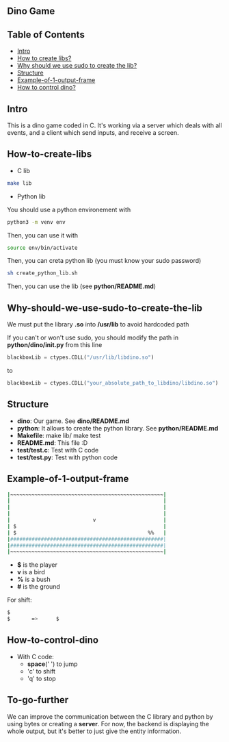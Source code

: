 ## Dino Game

## Table of Contents

- [Intro](#Intro)
- [How to create libs?](#How-to-create-libs)
- [Why should we use sudo to create the lib?](#Why-should-we-use-sudo-to-create-the-lib)
- [Structure](#Structure)
- [Example-of-1-output-frame](#Example-of-1-output-frame)
- [How to control dino?](#How-to-control-dino)

## Intro

This is a dino game coded in C. It's working via a server which deals with all events, and a client which send inputs, and receive a screen.

## How-to-create-libs

- C lib

```sh
make lib
```

- Python lib

You should use a python environement with

```sh
python3 -m venv env
```

Then, you can use it with

```sh
source env/bin/activate
```

Then, you can creta python lib (you must know your sudo password)

```sh
sh create_python_lib.sh
```

Then, you can use the lib (see **python/README.md**)

## Why-should-we-use-sudo-to-create-the-lib
We must put the library **.so** into **/usr/lib** to avoid hardcoded path

If you can't or won't use sudo, you should modify the path in **python/dino/__init__.py** from this line
```py
blackboxLib = ctypes.CDLL("/usr/lib/libdino.so")
```
to 
```py
blackboxLib = ctypes.CDLL("your_absolute_path_to_libdino/libdino.so")
```

## Structure

- **dino**: Our game. See **dino/README.md**
- **python**: It allows to create the python library. See **python/README.md**
- **Makefile**: make lib/ make test
- **README.md**: This file :D
- **test/test.c**: Test with C code
- **test/test.py**: Test with python code

## Example-of-1-output-frame

```sh
|~~~~~~~~~~~~~~~~~~~~~~~~~~~~~~~~~~~~~~~~~~~~~~~~~~|
|                                                  |
|                                                  |
|                                                  |
|                           v                      |
| $                                                |
| $                                           %%   |
|##################################################|
|##################################################|
|~~~~~~~~~~~~~~~~~~~~~~~~~~~~~~~~~~~~~~~~~~~~~~~~~~|
```
- **$** is the player
- **v** is a bird
- **%** is a bush
- **#** is the ground

For shift:
```sh
$
$       =>      $
```

## How-to-control-dino

- With C code:
    - **space**(' ') to jump
    - 'c' to shift
    - 'q' to stop

## To-go-further

We can improve the communication between the C library and python by using bytes or creating a **server**. For now, the backend is displaying the whole output, but it's better to just give the entity information.